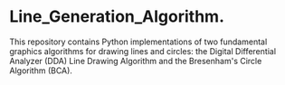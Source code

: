 # Line_Generation_Algorithm.
This repository contains Python implementations of two fundamental graphics algorithms for drawing lines and circles: the Digital Differential Analyzer (DDA) Line Drawing Algorithm and the Bresenham's Circle Algorithm (BCA).
